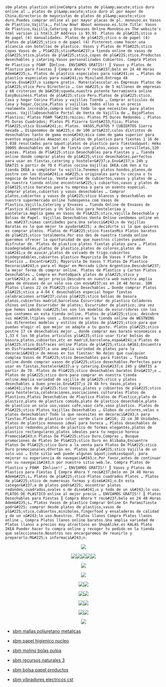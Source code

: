 
```
sbm platos plastico onlineCompra platos de pl&amp;aacute;stico duro online al … platos de pl&amp;aacute;stico duro al por mayor de China,directorio de mayoristas de platos de pl&amp;aacute;stico duro.Puedes comprar online al por mayor placas de pl. monouso.es Vasos de Plastico,Vajilla,… Follow Now! About monouso.es.Site Title: Vasos de Plastico,Vajilla,Catering y Envases Online MonoUso.es The website's html version is html3,IP Address is 93.93. Platos de pl&#225;stico o de papel (4) manualidades. Platos de pl&#225;stico o de papel (4) Platos de pl&#225;stico o de papel (4) Pinterest.como hacer una alcancia con botellas de plastico. Vasos y Platos de Pl&#225;stico Copas Vasos de … Pl&#225;sticoMan&#237;a tienda online de vasos de pl&#225;stico,platos de pl&#225;stico,copas de pl&#225;stico.Productos desechables y catering.Vasos personalizados Cubiertos. Compra Platos de Plastico y FOAM 【Online. ENVIAMOS GRATIS!! ║ Vasos y Platos de Plastico para Fiestas ║ Compra Ahora Y rec&#237;belo en 24 48 Horas Adem&#225;s… Platos de plastico especiales para ni&#241;os … Platos de plastico especiales para ni&#241;os Miniland.Entrega 48 horas.Env&#237;o siempre gratis. Materialescolar.es Empresas Platos de pl&#225;stico Peru Directorio … Con m&#225;s de 5 millones de empresas y 60 criterios de b&#250;squeda,nuestra potente herramienta online EasyBusiness.Platos de pl&#225;stico Peru.Platos de pl&#225;stico. Casa y hogar Cocina Platos y vajillas Tienda … Comprar articulos de Casa y hogar,Cocina,Platos y vajillas todos ellos a un precio realmente increible,compra online todo lo que necesites para platos vasos. VajillaDesechable Portal de Venta de Vajilla de … BajoPlatos Plastico; Platos FOAM T&#233;rmicos; Platos PS Duros Redondos ; Platos PS Duros Cuadrados; Platos PS Pizarra Sint&#233;tica; Platos Pl&#225;stico Dise&#241;o; Platos. VASOS,PLATOS Y CUBIERTOS Sierra nevada … Disponemos de m&#225;s de 100 art&#237;culos distintos de desechables tanto de gama econ&#243;mica como de gama superior para eventos especiales Amazon.es: platos de plastico para fiestas 1 16 de 5.038 resultados para &quot;platos de plastico para fiestas&quot; Heku 30005 desechables de Set de fiesta con platos,vasos y servilletas,120 piezas. Platos de Pl&#225;stico Desechables para Fiestas y … Tienda online donde comprar platos de pl&#225;stico desechables,perfectos para usar en fiestas,catering y hosteler&#237;a.Env&#237;o 24h y GRATIS a partir de 70 € Platos cocina Vajillas IKEA.com Ven a tu tienda IKEA a completar tu vajilla.Tenemos platos hondos,planos,de postre con los dise&#241;o m&#225;s originales para tu cocina o tu negocio de hosteleria. Venta online de cubiertos,vasos y platos de … En nuestra tienda online encontrar&#225;s cubiertos,vasos y platos de pl&#225;stico baratos para tu empresa o para un evento especial. Comprar platos,cubiertos y vasos desechables … Comprar platos,cubiertos y vasos de pl&#225;stico blancos y desechables en nuestro supermercado online Tudespensa.com Vasos de Plastico,Vajilla,Catering y Envases … Tienda Online de Envases de Plastico Alimentarios y Un Solo Uso para hosteleriaa y pasteleria.Amplia gama en Vasos de Pl&#225;stico,Vajilla Desechable y Bolsas de Papel. Vajillas Desechables Venta Online vendemos online en las m&#237;nimas cantidades para.Una selecci&#243;n de Vajillas Baratas es lo que mejor te ayudar&#225; a decidirte si lo que quieres es comprar platos. Platos de Pl&#225;stico FiestasMix Platos baratos de pl&#225;stico totalmente.Por eso des de nuestra tienda online queremos ofrecer la oportunidad de que nuestros clientes puedan disfrutar de. Platos de plastico platos fiestas platos para … Platos biodegradables,platos de plastico,platos de colores,platos de ca&#241;a de azucar,platos de salvado de trigo.cubiertos biodegradables,cubiertos plastico Mayorista De Vasos Y Platos De Plastico … Encontr&#225; Mayorista De Vasos Y Platos De Plastico Decoraci&#243;n para el Hogar en Mercado Libre Argentina.Descubr&#237; la mejor forma de comprar online. Platos de Plastico y Carton Platos Desechables … Compra en PuntoQpack platos de pl&#225;stico y cart&#243;n al mejor precio.Descubre en nuestra web nuestra amplia gama de envases de un solo uso con env&#237;os en 24 48 horas. 100 Platos Llanos 22 cm Pl&#225;stico Desechables … Donde comprar Platos pl&#225;stico a 4.04 € desechables especial hogar fiestas celebraciones art&#237;culos pl&#225;stico bolsas de basura platos,cubiertos madrid,barcelona Escurridor de plastico Coladores chinos online Escurridor de platos; Escurridor de plastico;.Una vez que hemos sabido cu&#225;les son los modelos de escurridores con los que contamos en esta tienda online. Platos de pl&#225;stico: descubre sus m&#250;ltiples usos … Encuentra en la tienda online de WESTWING los diferentes modelos y estilos de platos de pl&#225;stico para que puedas elegir el que mejor se adapte a tu gusto. Platos pl&#225;stico postre 17 cm desechables mejor … donde comprar mas barato economicos a 1,33 € los 50 platos articulos pl&#225;stico usar tirar bolsas de basura,platos,cubiertos,etc en madrid,barcelona,espa&#241;a Platos de pl&#225;stico Disfraces online Platos de pl&#225;stico.&#161;Encuentra en Disfrazman&#237;a una amplia variedad de platos para la decoraci&#243;n de mesas en tus fiestas! No dejes que cualquier cumplea Vasos de Pl&#225;stico Desechables para Fiestas … Tienda online donde comprar vasos de pl&#225;stico desechables.Perfectos para usar en fiestas,hosteler&#237;a y catering.Env&#237;o 24h y GRATIS a partir de 70. Platos de Pl&#225;stico desechables baratos Env&#237;o … Platos de pl&#225;stico duro para comprar en nuestra tienda online.Amplia variedad de vajilla de pl&#225;stico y platos desechables a buen precio.Env&#237;o 24 48 hrs Vasos,platos y ca&#241;itas de pl&#225;tico Vasos,platos y cubiertos de pl&#225;stico para hosteleria,celebraciones,asociaciones culturales Platos de Plasticos,Platos Desechables de Plastico Platos de Plastico,plato de plastico,plato de plastico comida,plato de plastico desechable,plato de plastico un solo uso,vasos cafe,vaso cafe,vaso plastico. Platos de Pl&#225;stico Platos Vajillas Desechables … Globos de colores,velas o platos desechables? Todo lo que necesites en decoraci&#243;n para fiestas.Platos de plastico color verde claro &#216; 22 cm 30 Unidades. Platos de plastico monouso ideal para horeca … Platos desechables de plastico redondos,platos de plastico de formas elegantes,platos de plastico rectangulares,platos ideales para tu negocio horeca Promoci&#243;n Platos De Pl&#225;stico Duro,Compras … Busque promociones de Platos De Pl&#225;stico Duro en Alibaba,Encuentre Platos De Pl&#225;stico Duro a la venta para Platos De Pl&#225;stico Duro promocionales,Ofertas en. Platos de pl&#225;stico Vajilla de un solo uso … Este sitio web puede algunas &quot;cookies&quot; para mejorar su experiencia de navegaci&#243;n.Por favor,antes de continuar con su navegaci&#243;n por nuestro sitio web,le. Compra Platos de Plastico y FOAM 【Online!! … ENVIAMOS GRATIS!! ║ Vasos y Platos de Plastico para Fiestas ║ Compra Ahora Y rec&#237;belo en 24 48 Horas Adem&#225;s… Platos de pl&#225;stico Platos cuadrados Platos … Platos de pl&#225;stico de numerosas formas y dise&#241;o.En esta categor&#237;a de platos podr&#225; encontrar platos redondos,cuadrados,ovales o de dise&#241;o y todo de un s&#243;lo uso. PLATOS DE PLASTICO online al mejor precio … ENVIAMOS GRATIS!! ║ Platos Desechables para Fiestas ║ Compra Ahora Y rec&#237;belo en 24 48 Horas Adem&#225;s… Platos Vasos de plastico Comprar Online En Paramifiesta podr&#225; comprar desde platos de plastico,vasos de pl&#225;stico,cubiertos,miniboles,fingerfood y ensaladeras de calidad y de un s&#243;lo uso.Nuestros. Platos llanos Compra Platos llanos online … Compra Platos llanos online baratos.Una amplia variedad de Platos llanos a precios muy atractivos en ShopAlike.es KALAS Plato IKEA Pueder hacer tu compra online y recoger tu pedido en la tienda que seleccionaste.Nosotros nos encargaremos de reunirlo y prepararlo.M&#225;s informaci&#243;n. 
```

<div align="center">

<a href="https://es-crusher.shibang-china.com/github&k=sbm+platos+plastico+online"><img src="https://static.shibang-china.com/es/crusher/logo.jpg"></a>

<a href="https://es-crusher.shibang-china.com/github&k=sbm+platos+plastico+online"><img src="https://static.shibang-china.com/es/crusher/index.jpg"></a><a href="https://es-crusher.shibang-china.com/material.htmlgithub&k=sbm+platos+plastico+online"><img src="https://static.shibang-china.com/es/crusher/material.jpg"></a><a href="https://es-crusher.shibang-china.com/application.htmlgithub&k=sbm+platos+plastico+online"><img src="https://static.shibang-china.com/es/crusher/application.jpg"></a><a href="https://es-crusher.shibang-china.com/aboutus.htmlgithub&k=sbm+platos+plastico+online"><img src="https://static.shibang-china.com/es/crusher/aboutus.jpg"></a><a href="https://es-crusher.shibang-china.com/contact.htmlgithub&k=sbm+platos+plastico+online"><img src="https://static.shibang-china.com/es/crusher/contact.jpg"></a>

<a href="https://es-crusher.shibang-china.com/github&k=sbm+platos+plastico+online"><img src="https://static.shibang-china.com/es/crusher/banner.jpg"></a>

<a href="https://swt.shibang-china.com/github&k=sbm+platos+plastico+online"><img src="https://static.shibang-china.com/es/crusher/text.jpg"></a>

<a href="https://swt.shibang-china.com/github&k=sbm+platos+plastico+online"><img src="https://static.shibang-china.com/es/crusher/chat.jpg"></a><a href="https://es-crusher.shibang-china.com/contact.htmlgithub&k=sbm+platos+plastico+online"><img src="https://static.shibang-china.com/es/crusher/message.jpg"></a>

<a href="https://es-crusher.shibang-china.com/products/pe.htmlgithub&k=sbm+platos+plastico+online"><img src="https://static.shibang-china.com/es/crusher/pe.jpg"></a><a href="https://es-crusher.shibang-china.com/products/pf.htmlgithub&k=sbm+platos+plastico+online"><img src="https://static.shibang-china.com/es/crusher/pf.jpg"></a>

<a href="https://es-crusher.shibang-china.com/products/hpt.htmlgithub&k=sbm+platos+plastico+online"><img src="https://static.shibang-china.com/es/crusher/hpt.jpg"></a><a href="https://es-crusher.shibang-china.com/products/vsi.htmlgithub&k=sbm+platos+plastico+online"><img src="https://static.shibang-china.com/es/crusher/vsi.jpg"></a>

<a href="https://es-crusher.shibang-china.com/products/klv.htmlgithub&k=sbm+platos+plastico+online"><img src="https://static.shibang-china.com/es/crusher/klv.jpg"></a><a href="https://es-crusher.shibang-china.com/products/portable.htmlgithub&k=sbm+platos+plastico+online"><img src="https://static.shibang-china.com/es/crusher/portable.jpg"></a>

<a href="https://swt.shibang-china.com/github&k=sbm+platos+plastico+online"><img src="https://static.shibang-china.com/es/crusher/case.jpg"></a>

</div>


* [sbm mallas poliuretano metalicas](sbm%20mallas%20poliuretano%20metalicas.md)

* [sbm papel higienico nucleo](sbm%20papel%20higienico%20nucleo.md)

* [sbm molino bolas pulpa](sbm%20molino%20bolas%20pulpa.md)

* [sbm recursos naturales 3](sbm%20recursos%20naturales%203.md)

* [sbm bolsa papel productos](sbm%20bolsa%20papel%20productos.md)

* [sbm vibradores electricos cst](sbm%20vibradores%20electricos%20cst.md)